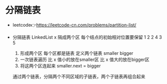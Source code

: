 # 分隔链表
- leetcode👉https://leetcode-cn.com/problems/partition-list/

- 分隔链表
  LinkedList x
  隔成两个区 每个结点的初始相对位置要保留
  1 2 2  4 3 5
  1. 形成两个区 每个区都是链表
     定义两个链表 smaller bigger 
  2. 一次链表遍历 
     比 x 值小的放在smaller区
     比 x 值大的放在bigger区
  3. 将这两个区连起来 smaller.next = bigger

  通过两个链表，分隔两个不同区域的子链表，两个子链表再组合起来